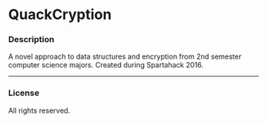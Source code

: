 # QuackCryption

### Description
A novel approach to data structures and encryption from 2nd semester computer science majors. Created during Spartahack 2016. 

----------

### License
All rights reserved.